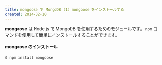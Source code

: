 ```yaml
---
title: mongoose で MongoDB (1) mongoose をインストールする
created: 2014-02-10
---
```


**mongoose** は Node.js で MongoDB を使用するためのモジュールです。
`npm` コマンドを使用して簡単にインストールすることができます。

#### mongoose のインストール

```
$ npm install mongoose
```

